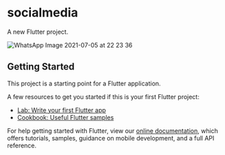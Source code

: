 # socialmedia

A new Flutter project.


![WhatsApp Image 2021-07-05 at 22 23 36](https://user-images.githubusercontent.com/17177508/124513264-14ba4b00-dde3-11eb-95a9-e5794d290ce4.jpeg)


## Getting Started

This project is a starting point for a Flutter application.

A few resources to get you started if this is your first Flutter project:

- [Lab: Write your first Flutter app](https://flutter.dev/docs/get-started/codelab)
- [Cookbook: Useful Flutter samples](https://flutter.dev/docs/cookbook)

For help getting started with Flutter, view our
[online documentation](https://flutter.dev/docs), which offers tutorials,
samples, guidance on mobile development, and a full API reference.
